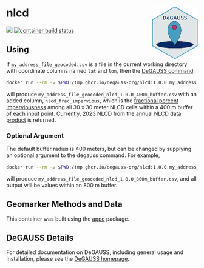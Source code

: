 # nlcd <a href='https://degauss.org'><img src='https://github.com/degauss-org/degauss_hex_logo/raw/main/PNG/degauss_hex.png' align='right' height='138.5' /></a>

[![](https://img.shields.io/github/v/release/degauss-org/nlcd?color=469FC2&label=version&sort=semver)](https://github.com/degauss-org/nlcd/releases)
[![container build status](https://github.com/degauss-org/nlcd/workflows/build-deploy-release/badge.svg)](https://github.com/degauss-org/nlcd/actions/workflows/build-deploy-release.yaml)

## Using

If `my_address_file_geocoded.csv` is a file in the current working directory with coordinate columns named `lat` and `lon`, then the [DeGAUSS command](https://degauss.org/using_degauss.html#DeGAUSS_Commands):

```sh
docker run --rm -v $PWD:/tmp ghcr.io/degauss-org/nlcd:1.0.0 my_address_file_geocoded.csv
```

will produce `my_address_file_geocoded_nlcd_1.0.0_400m_buffer.csv` with an added column, `nlcd_frac_impervious`, which is the [fractional percent imperviousness](https://www.mrlc.gov/data/type/fractional-impervious-surface) among all 30 x 30 meter NLCD cells within a 400 m buffer of each input point. 
Currently, 2023 NLCD from the [annual NLCD data product](https://www.mrlc.gov/data/project/annual-nlcd) is returned. 

### Optional Argument

The default buffer radius is 400 meters, but can be changed by supplying an optional argument to the degauss command. For example,

```sh
docker run --rm -v $PWD:/tmp ghcr.io/degauss-org/nlcd:1.0.0 my_address_file_geocoded.csv 800
```

will produce `my_address_file_geocoded_nlcd_1.0.0_800m_buffer.csv`, and all output will be values within an 800 m buffer. 

## Geomarker Methods and Data

This container was built using the [appc](https://geomarker.io/appc) package.

## DeGAUSS Details

For detailed documentation on DeGAUSS, including general usage and installation, please see the [DeGAUSS homepage](https://degauss.org).
